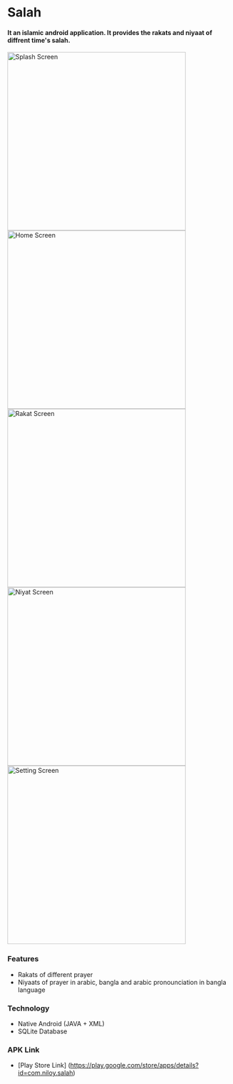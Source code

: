# Salah
#### It an islamic android application. It provides the rakats and niyaat of diffrent time's salah.

<div>
    <img src="https://play-lh.googleusercontent.com/                BPRdtz7O0t6aEb7IX-OIu-oGmSR_daMAIxVlc9NwVMwxgbg-LZzceuWybeFajcC-yg=w1600-h796-rw" alt="Splash Screen" height="400"/>
    <img src="https://play-lh.googleusercontent.com/BbqRrDsIpjNHTiVlTyWUmeKxqXLSQUgZ3LHoe28jzRHOI3P7x-acKQINGVsrGZScOg4=w720-h310-rw" alt="Home Screen" height="400"/>
    <img src="https://play-lh.googleusercontent.com/QnGFSYGqzQU3OLKVtO_jylRaz55HkW-vVgDz1ivQ6NKzRDB3lGSxAiiLXq-TIb4Bbb0=w720-h310-rw" alt="Rakat Screen" height="400"/>
    <img src="https://play-lh.googleusercontent.com/yqu0HazF1aiW_nx3SJ2gKLCzUcKGTN7JkDUzPq_Luf1JHk9Bhha9k5NNF3gCdNL2Yw=w720-h310-rw" alt="Niyat Screen" height="400"/>
    <img src="https://play-lh.googleusercontent.com/LaSUCHMZHMgWSb_ub7i_yCL03au0yQpWO7_r0A9wmX2M0sA6qoNJ3sYBM6r9BUeAartc=w720-h310-rw" alt="Setting Screen" height="400"/>
</div>

### Features
* Rakats of different prayer
* Niyaats of prayer in arabic, bangla and arabic pronounciation in bangla language

### Technology
* Native Android (JAVA + XML)
* SQLite Database 

### APK Link
* [Play Store Link] (https://play.google.com/store/apps/details?id=com.niloy.salah)


